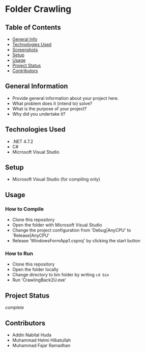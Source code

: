 # Folder Crawling
> 


## Table of Contents
* [General Info](#general-information)
* [Technologies Used](#technologies-used)
* [Screenshots](#screenshots)
* [Setup](#setup)
* [Usage](#usage)
* [Project Status](#project-status)
* [Contributors](#contributors)


## General Information
- Provide general information about your project here.
- What problem does it (intend to) solve?
- What is the purpose of your project?
- Why did you undertake it?
<!-- You don't have to answer all the questions - just the ones relevant to your project. -->


## Technologies Used
- .NET 4.7.2
- C#
- Microsoft Visual Studio


## Setup
- Microsoft Visual Studio (for compiling only)


## Usage
### How to Compile
- Clone this repository
- Open the folder with Microsoft Visual Studio
- Change the project configuration from 'Debug|AnyCPU' to 'Release|AnyCPU'
- Release 'WindowsFormApp1.csproj' by clicking the start button


### How to Run
- Clone this repository
- Open the folder locally
- Change directory to bin folder by writing `cd bin`
- Run 'CrawlingBack2U.exe'


## Project Status
_complete_


## Contributors
- Addin Nabilal Huda
- Muhammad Helmi Hibatullah
- Muhammad Fajar Ramadhan
